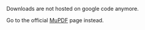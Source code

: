 Downloads are not hosted on google code anymore.

Go to the official [MuPDF](http://mupdf.com/) page instead.
